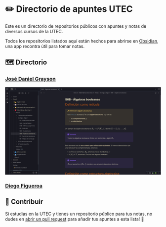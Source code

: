 # ✏️ Directorio de apuntes UTEC

Este es un directorio de repositorios públicos con apuntes y notas de diversos cursos de la UTEC.

Todos los repositorios listados aquí están hechos para abrirse en [Obsidian](https://obsidian.md/), una app recontra útil para tomar notas.

## 🗺️ Directorio

### [José Daniel Grayson](github.com/Grazen0/class-notes)

![Notas de José Daniel Grayson](https://github.com/Grazen0/directorio-apuntes-utec/blob/main/img/jose_grayson.png?raw=true)

### [Diego Figueroa](https://github.com/dfigueroaw/utec-class-notes)

## 💪 Contribuir

Si estudias en la UTEC y tienes un repositorio público para tus notas, no dudes en [abrir un pull request](https://github.com/Grazen0/nixos-config/compare) para añadir tus apuntes a esta lista! 🤙
